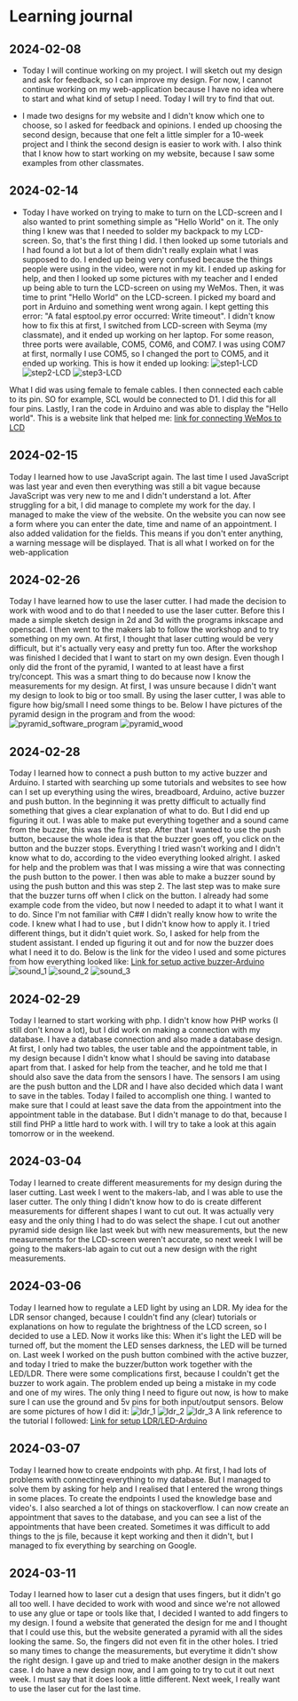 # Learning journal

## 2024-02-08
- Today I will continue working on my project. I will sketch out my design and ask for feedback, so I can improve my design. 
For now, I cannot continue working on my web-application because I have no idea where to start and what kind of setup I need.
Today I will try to find that out.

- I made two designs for my website and I didn't know which one to choose, so I asked for feedback and opinions. I ended up 
choosing the second design, because that one felt a little simpler for a 10-week project and I think the second design is 
easier to work with. I also think that I know how to start working on my website, because I saw some examples from other 
classmates.

## 2024-02-14
- Today I have worked on trying to make to turn on the LCD-screen and I also wanted to print something simple as "Hello
World" on it. The only thing I knew was that I needed to solder my backpack to my LCD-screen. So, that's the first thing
I did. I then looked up some tutorials and I had found a lot but a lot of them didn't really explain what I was supposed 
to do. I ended up being very confused because the things people were using in the video, were not in my kit. I ended up
asking for help, and then I looked up some pictures with my teacher and I ended up being able to turn the LCD-screen on
using my WeMos. Then, it was time to print "Hello World" on the LCD-screen. I picked my board and port in Arduino and 
something went wrong again. I kept getting this error: "A fatal esptool.py error occurred: Write timeout". I didn't know 
how to fix this at first, I switched from LCD-screen with Seyma (my classmate), and it ended up working on her laptop. For some 
reason, three ports were available, COM5, COM6, and COM7. I was using COM7 at first, normally I use COM5, so I changed the
port to COM5, and it ended up working. This is how it ended up looking:
![step1-LCD](assets/Step1_lcd.jpg)
![step2-LCD](assets/Step2_lcd.jpg)
![step3-LCD](assets/Step3_lcd.jpg)

What I did was using female to female cables. I then connected each cable to its pin. SO for example, SCL would be connected
to D1. I did this for all four pins. Lastly, I ran the code in Arduino and was able to display the "Hello world". 
This is a website link that helped me:
[link for connecting WeMos to LCD](https://www.esp8266learning.com/wemos-mini-i2c-lcd-example.php)

## 2024-02-15
Today I learned how to use JavaScript again. The last time I used JavaScript was last year and even then everything was 
still a bit vague because JavaScript was very new to me and I didn't understand a lot. After struggling for a bit, I did 
manage to complete my work for the day. I managed to make the view of the website. On the website you can now see a form 
where you can enter the date, time and name of an appointment. I also added validation for the fields. This means if you
don't enter anything, a warning message will be displayed. That is all what I worked on for the web-application

## 2024-02-26
Today I have learned how to use the laser cutter. I had made the decision to work with wood and to do that I needed to 
use the laser cutter. Before this I made a simple sketch design in 2d and 3d with the programs inkscape and openscad. 
I then went to the makers lab to follow the workshop and to try something on my own. At first, I thought that laser cutting
would be very difficult, but it's actually very easy and pretty fun too. After the workshop was finished I decided that I 
want to start on my own design. Even though I only did the front of the pyramid, I wanted to at least have a first 
try/concept. This was a smart thing to do because now I know the measurements for my design. At first, I was unsure because 
I didn't want my design to look to big or too small. By using the laser cutter, I was able to figure how big/small I need 
some things to be. Below I have pictures of the pyramid design in the program and from the wood:
![pyramid_software_program](assets/pyramid_program.jpg)
![pyramid_wood](assets/pyramid_wood_1.jpg)

## 2024-02-28
Today I learned how to connect a push button to my active buzzer and Arduino. I started with searching up some tutorials 
and websites to see how can I set up everything using the wires, breadboard, Arduino, active buzzer and push button. In 
the beginning it was pretty difficult to actually find something that gives a clear explanation of what to do. But I did 
end up figuring it out. I was able to make put everything together and a sound came from the buzzer, this was the first step. 
After that I wanted to use the push button, because the whole idea is that the buzzer goes off, you click on the button and
the buzzer stops. Everything I tried wasn't working and I didn't know what to do, according to the video everything looked 
alright. I asked for help and the problem was that I was missing a wire that was connecting the push button to the power.
I then was able to make a buzzer sound by using the push button and this was step 2. The last step was to make sure that 
the buzzer turns off when I click on the button. I already had some example code from the video, but now I needed to adapt it
to what I want it to do. Since I'm not familiar with C## I didn't really know how to write the code. I knew what I had to use 
, but I didn't know how to apply it. I tried different things, but it didn't quiet work. So, I asked for help from the student
assistant. I ended up figuring it out and for now the buzzer does what I need it to do. Below is the link for the video I used
and some pictures from how everything looked like:
[Link for setup active buzzer-Arduino](https://www.youtube.com/watch?v=gj-H_agfd6U&t=86s)
![sound_1](assets/sound_1.jpg)
![sound_2](assets/sound_2.jpg)
![sound_3](assets/sound_3.jpg)

## 2024-02-29
Today I learned to start working with php. I didn't know how PHP works (I still don't know a lot), but I did work on making 
a connection with my database. I have a database connection and also made a database design. At first, I only had two tables,
the user table and the appointment table, in my design because I didn't know what I should be saving into database apart
from that. I asked for help from the teacher, and he told me that I should also save the data from the sensors I have. 
The sensors I am using are the push button and the LDR and I have also decided which data I want to save in the tables.
Today I failed to accomplish one thing. I wanted to make sure that I could at least save the data from the appointment into
the appointment table in the database. But I didn't manage to do that, because I still find PHP a little hard to work with. 
I will try to take a look at this again tomorrow or in the weekend.

## 2024-03-04
Today I learned to create different measurements for my design during the laser cutting. Last week I went to the 
makers-lab, and I was able to use the laser cutter. The only thing I didn't know how to do is create different 
measurements for different shapes I want to cut out. It was actually very easy and the only thing I had to do was select 
the shape. I cut out another pyramid side design like last week but with new measurements, but the new measurements for 
the LCD-screen weren't accurate, so next week I will be going to the makers-lab again to cut out a new design with the 
right measurements. 

## 2024-03-06
Today I learned how to regulate a LED light by using an LDR. My idea for the LDR sensor changed, because I couldn't find 
any (clear) tutorials or explanations on how to regulate the brightness of the LCD screen, so I decided to use a LED. 
Now it works like this: When it's light the LED will be turned off, but the moment the LED senses darkness, the LED will
be turned on. Last week I worked on the push button combined with the active buzzer, and today I tried to make the 
buzzer/button work together with the LED/LDR. There were some complications first, because I couldn't get the buzzer to 
work again. The problem ended up being a mistake in my code and one of my wires. The only thing I need to figure out now,
is how to make sure I can use the ground and 5v pins for both input/output sensors. Below are some pictures of how I 
did it:
![ldr_1](assets/ldr_1.jpg)
![ldr_2](assets/ldr_2.jpg)
![ldr_3](assets/ldr_3.jpg)
A link reference to the tutorial I followed:
[Link for setup LDR/LED-Arduino](https://projecthub.arduino.cc/DCamino/ambient-light-sensor-using-photo-resistor-and-led-lights-79c2ed)

## 2024-03-07
Today I learned how to create endpoints with php. At first, I had lots of problems with connecting everything to my database. 
But I managed to solve them by asking for help and I realised that I entered the wrong things in some places. To create the 
endpoints I used the knowledge base and video's. I also searched a lot of things on stackoverflow. I can now create an 
appointment that saves to the database, and you can see a list of the appointments that have been created. Sometimes it 
was difficult to add things to the js file, because it kept working and then it didn't, but I managed to fix everything 
by searching on Google. 

## 2024-03-11
Today I learned how to laser cut a design that uses fingers, but it didn't go all too well. I have decided to work with 
wood and since we're not allowed to use any glue or tape or tools like that, I decided I wanted to add fingers to my design.
I found a website that generated the design for me and I thought that I could use this, but the website generated a 
pyramid with all the sides looking the same. So, the fingers did not even fit in the other holes. 
I tried so many times to change the measurements, but everytime it didn't show the right design. I gave up and tried to
make another design in the makers case. I do have a new design now, and I am going to try to cut it out next week. I must 
say that it does look a little different. Next week, I really want to use the laser cut for the last time. 